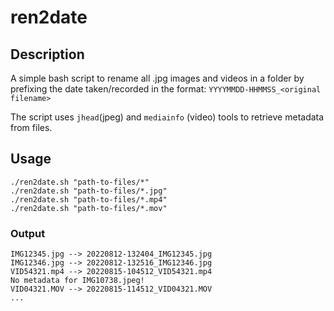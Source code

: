 # ren2date

## Description
A simple bash script to rename all .jpg images and videos in a folder by prefixing the date taken/recorded in the format: 
`YYYYMMDD-HHMMSS_<original filename>`

The script uses `jhead`(jpeg) and `mediainfo` (video) tools to retrieve metadata from files.

## Usage

```
./ren2date.sh "path-to-files/*"
./ren2date.sh "path-to-files/*.jpg"
./ren2date.sh "path-to-files/*.mp4"
./ren2date.sh "path-to-files/*.mov"
```

### Output
```
IMG12345.jpg --> 20220812-132404_IMG12345.jpg
IMG12346.jpg --> 20220812-132516_IMG12346.jpg
VID54321.mp4 --> 20220815-104512_VID54321.mp4
No metadata for IMG10738.jpeg!
VID04321.MOV --> 20220815-114512_VID04321.MOV
...
```
